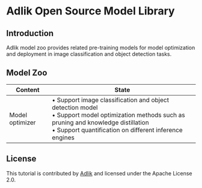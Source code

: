 # Adlik Open Source Model Library

## Introduction

Adlik model zoo provides related pre-training models for model optimization and deployment in image classification and object detection tasks.

## Model Zoo

|     Content     |                                                                                                    State                                                                                                    |
| --------------- | ----------------------------------------------------------------------------------------------------------------------------------------------------------------------------------------------------------- |
| Model optimizer | • Support image classification and object detection model<br />• Support model optimization methods such as pruning and knowledge distillation<br />• Support quantification on different inference engines |


## License

This tutorial is contributed by [Adlik](https://github.com/Adlik/Adlik) and licensed under the Apache License 2.0.